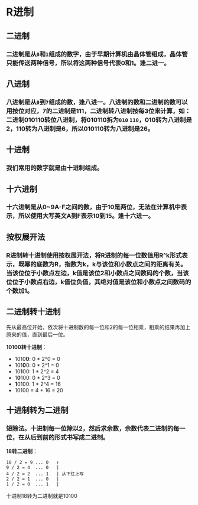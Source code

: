 # R进制

## 二进制
### 二进制是从`0`和`1`组成的数字，由于早期计算机由晶体管组成，晶体管只能传送两种信号，所以将这两种信号代表0和1。逢二进一。

## 八进制
### 八进制是从`0`到`7`组成的数，逢八进一。八进制的数和二进制的数可以用按位对应，7的二进制是111，二进制转八进制按每3位来计算，如：二进制010110转位八进制，将010110拆为`010` `110`，010转为八进制是2，110转为八进制是6，所以010110转为八进制是26。

## 十进制
### 我们常用的数字就是由十进制组成。

## 十六进制
### 十六进制是从0~9A-F之间的数，由于10是两位，无法在计算机中表示，所以使用大写英文A到F表示10到15。逢十六进一。

## 按权展开法
### R进制转十进制使用按权展开法，将R进制的每一位数值用R^k形式表示，既幂的底数为R，指数为k，k与该位和小数点之间的距离有关。当该位位于小数点左边，k值是该位2和小数点之间数码的个数，当该位位于小数点右边，k值位负值，其绝对值是该位和小数点之间数码的个数加1。

## 二进制转十进制
先从最高位开始，依次将十进制数的每一位和2的每一位相乘，相乘的结果再加上原来的值，直到最后一位。

**10100转十进制**：
* 1010**0**:  0 * 2^0 = 0
* 101**0**0:  0 * 2^1 = 0
* 10**1**00:  1 * 2^2 = 4
* 1**0**100:  0 * 2^3 = 0
* **1**0100:  1 * 2^4 = 16
* 10100 = 4 + 16 = 20

## 十进制转为二进制
### 短除法。十进制每一位除以2，然后求余数，余数代表二进制的每一位，在从后到前的形式书写成二进制。
**18转二进制**：
```base
18 / 2 = 9 ... 0   ↑
9 / 2 = 4  ... 0   |
4 / 2 = 2  ... 1   | 从下往上写
2 / 2 = 1  ... 0   |
1 / 2 = 0  ... 1   |
```
十进制18转为二进制就是10100
